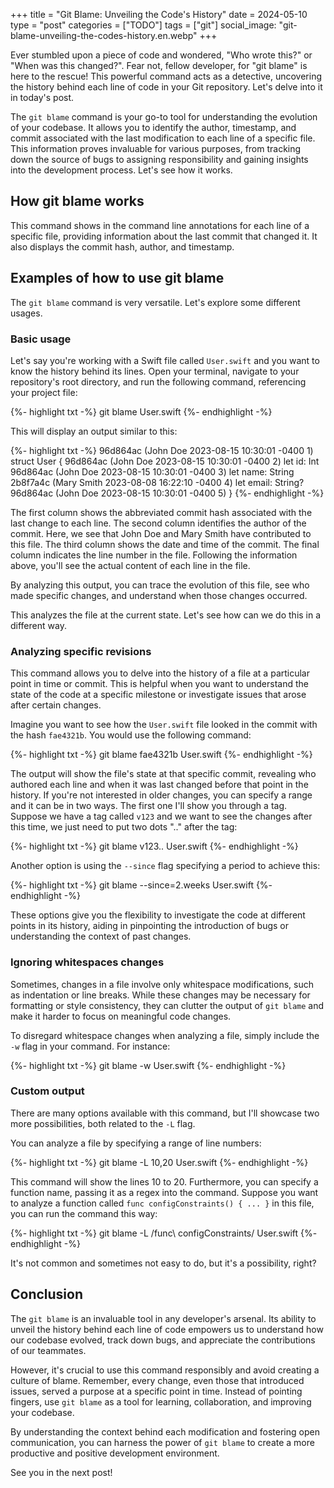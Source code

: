 +++
title = "Git Blame: Unveiling the Code's History"
date = 2024-05-10
type = "post"
categories = ["TODO"]
tags = ["git"]
social_image: "git-blame-unveiling-the-codes-history.en.webp"
+++

<p class="intro"><span class="dropcap">E</span>ver stumbled upon a piece of code and wondered, "Who wrote this?" or "When was this changed?". Fear not, fellow developer, for "git blame" is here to the rescue! This powerful command acts as a detective, uncovering the history behind each line of code in your Git repository. Let's delve into it in today's post.</p>

The `git blame` command is your go-to tool for understanding the evolution of your codebase. It allows you to identify the author, timestamp, and commit associated with the last modification to each line of a specific file. This information proves invaluable for various purposes, from tracking down the source of bugs to assigning responsibility and gaining insights into the development process. Let's see how it works.

## How git blame works
This command shows in the command line annotations for each line of a specific file, providing information about the last commit that changed it. It also displays the commit hash, author, and timestamp.

## Examples of how to use git blame
The `git blame` command is very versatile. Let's explore some different usages.

### Basic usage
Let's say you're working with a Swift file called `User.swift` and you want to know the history behind its lines. Open your terminal, navigate to your repository's root directory, and run the following command, referencing your project file:

{%- highlight txt -%}
git blame User.swift
{%- endhighlight -%}

This will display an output similar to this:

{%- highlight txt -%}
96d864ac (John Doe   2023-08-15 10:30:01 -0400 1) struct User {
96d864ac (John Doe   2023-08-15 10:30:01 -0400 2)     let id: Int
96d864ac (John Doe   2023-08-15 10:30:01 -0400 3)     let name: String
2b8f7a4c (Mary Smith 2023-08-08 16:22:10 -0400 4)     let email: String?
96d864ac (John Doe   2023-08-15 10:30:01 -0400 5) }
{%- endhighlight -%}

The first column shows the abbreviated commit hash associated with the last change to each line. The second column identifies the author of the commit. Here, we see that John Doe and Mary Smith have contributed to this file. The third column shows the date and time of the commit. The final column indicates the line number in the file. Following the information above, you'll see the actual content of each line in the file.

By analyzing this output, you can trace the evolution of this file, see who made specific changes, and understand when those changes occurred.

This analyzes the file at the current state. Let's see how can we do this in a different way.

### Analyzing specific revisions 
This command allows you to delve into the history of a file at a particular point in time or commit. This is helpful when you want to understand the state of the code at a specific milestone or investigate issues that arose after certain changes.

Imagine you want to see how the `User.swift` file looked in the commit with the hash `fae4321b`. You would use the following command:

{%- highlight txt -%}
git blame fae4321b User.swift 
{%- endhighlight -%}

The output will show the file's state at that specific commit, revealing who authored each line and when it was last changed before that point in the history. If you're not interested in older changes, you can specify a range and it can be in two ways. The first one I'll show you through a tag. Suppose we have a tag called `v123` and we want to see the changes after this time, we just need to put two dots ".." after the tag:

{%- highlight txt -%}
git blame v123.. User.swift 
{%- endhighlight -%}

Another option is using the `--since` flag specifying a period to achieve this:

{%- highlight txt -%}
git blame --since=2.weeks User.swift 
{%- endhighlight -%}

These options give you the flexibility to investigate the code at different points in its history, aiding in pinpointing the introduction of bugs or understanding the context of past changes.

### Ignoring whitespaces changes
Sometimes, changes in a file involve only whitespace modifications, such as indentation or line breaks. While these changes may be necessary for formatting or style consistency, they can clutter the output of `git blame` and make it harder to focus on meaningful code changes. 

To disregard whitespace changes when analyzing a file, simply include the `-w` flag in your command. For instance:

{%- highlight txt -%}
git blame -w User.swift 
{%- endhighlight -%}

### Custom output
There are many options available with this command, but I'll showcase two more possibilities, both related to the `-L` flag.

You can analyze a file by specifying a range of line numbers: 

{%- highlight txt -%}
git blame -L 10,20 User.swift
{%- endhighlight -%} 

This command will show the lines 10 to 20. Furthermore, you can specify a function name, passing it as a regex into the command. Suppose you want to analyze a function called `func configConstraints() { ... }` in this file, you can run the command this way:

{%- highlight txt -%}
git blame -L /func\ configConstraints/ User.swift
{%- endhighlight -%}

It's not common and sometimes not easy to do, but it's a possibility, right?

## Conclusion
The `git blame` is an invaluable tool in any developer's arsenal. Its ability to unveil the history behind each line of code empowers us to understand how our codebase evolved, track down bugs, and appreciate the contributions of our teammates.

However, it's crucial to use this command responsibly and avoid creating a culture of blame. Remember, every change, even those that introduced issues, served a purpose at a specific point in time. Instead of pointing fingers, use `git blame` as a tool for learning, collaboration, and improving your codebase. 

By understanding the context behind each modification and fostering open communication, you can harness the power of `git blame` to create a more productive and positive development environment.

See you in the next post!